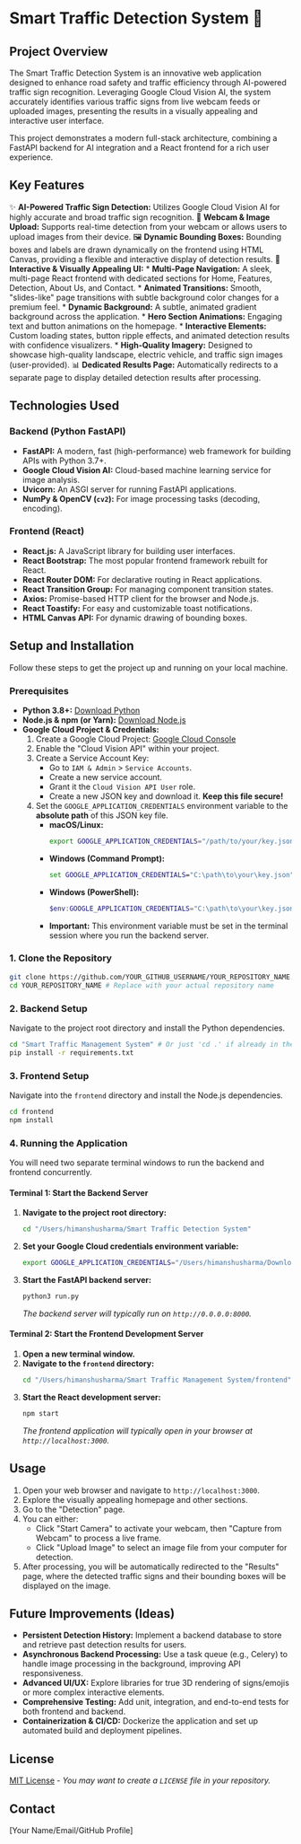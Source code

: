 # Smart Traffic Detection System 🚦

## Project Overview

The Smart Traffic Detection System is an innovative web application designed to enhance road safety and traffic efficiency through AI-powered traffic sign recognition. Leveraging Google Cloud Vision AI, the system accurately identifies various traffic signs from live webcam feeds or uploaded images, presenting the results in a visually appealing and interactive user interface.

This project demonstrates a modern full-stack architecture, combining a FastAPI backend for AI integration and a React frontend for a rich user experience.

## Key Features

✨ **AI-Powered Traffic Sign Detection:** Utilizes Google Cloud Vision AI for highly accurate and broad traffic sign recognition.
📸 **Webcam & Image Upload:** Supports real-time detection from your webcam or allows users to upload images from their device.
🖼️ **Dynamic Bounding Boxes:** Bounding boxes and labels are drawn dynamically on the frontend using HTML Canvas, providing a flexible and interactive display of detection results.
🚀 **Interactive & Visually Appealing UI:**
    *   **Multi-Page Navigation:** A sleek, multi-page React frontend with dedicated sections for Home, Features, Detection, About Us, and Contact.
    *   **Animated Transitions:** Smooth, "slides-like" page transitions with subtle background color changes for a premium feel.
    *   **Dynamic Background:** A subtle, animated gradient background across the application.
    *   **Hero Section Animations:** Engaging text and button animations on the homepage.
    *   **Interactive Elements:** Custom loading states, button ripple effects, and animated detection results with confidence visualizers.
    *   **High-Quality Imagery:** Designed to showcase high-quality landscape, electric vehicle, and traffic sign images (user-provided).
📊 **Dedicated Results Page:** Automatically redirects to a separate page to display detailed detection results after processing.

## Technologies Used

### Backend (Python FastAPI)
*   **FastAPI:** A modern, fast (high-performance) web framework for building APIs with Python 3.7+.
*   **Google Cloud Vision AI:** Cloud-based machine learning service for image analysis.
*   **Uvicorn:** An ASGI server for running FastAPI applications.
*   **NumPy & OpenCV (`cv2`):** For image processing tasks (decoding, encoding).

### Frontend (React)
*   **React.js:** A JavaScript library for building user interfaces.
*   **React Bootstrap:** The most popular frontend framework rebuilt for React.
*   **React Router DOM:** For declarative routing in React applications.
*   **React Transition Group:** For managing component transition states.
*   **Axios:** Promise-based HTTP client for the browser and Node.js.
*   **React Toastify:** For easy and customizable toast notifications.
*   **HTML Canvas API:** For dynamic drawing of bounding boxes.

## Setup and Installation

Follow these steps to get the project up and running on your local machine.

### Prerequisites

*   **Python 3.8+:** [Download Python](https://www.python.org/downloads/)
*   **Node.js & npm (or Yarn):** [Download Node.js](https://nodejs.org/en/download/)
*   **Google Cloud Project & Credentials:**
    1.  Create a Google Cloud Project: [Google Cloud Console](https://console.cloud.google.com/)
    2.  Enable the "Cloud Vision API" within your project.
    3.  Create a Service Account Key:
        *   Go to `IAM & Admin` > `Service Accounts`.
        *   Create a new service account.
        *   Grant it the `Cloud Vision API User` role.
        *   Create a new JSON key and download it. **Keep this file secure!**
    4.  Set the `GOOGLE_APPLICATION_CREDENTIALS` environment variable to the **absolute path** of this JSON key file.
        *   **macOS/Linux:**
            ```bash
            export GOOGLE_APPLICATION_CREDENTIALS="/path/to/your/key.json"
            ```
        *   **Windows (Command Prompt):**
            ```cmd
            set GOOGLE_APPLICATION_CREDENTIALS="C:\path\to\your\key.json"
            ```
        *   **Windows (PowerShell):**
            ```powershell
            $env:GOOGLE_APPLICATION_CREDENTIALS="C:\path\to\your\key.json"
            ```
        *   **Important:** This environment variable must be set in the terminal session where you run the backend server.

### 1. Clone the Repository

```bash
git clone https://github.com/YOUR_GITHUB_USERNAME/YOUR_REPOSITORY_NAME.git
cd YOUR_REPOSITORY_NAME # Replace with your actual repository name
```

### 2. Backend Setup

Navigate to the project root directory and install the Python dependencies.

```bash
cd "Smart Traffic Management System" # Or just 'cd .' if already in the root
pip install -r requirements.txt
```

### 3. Frontend Setup

Navigate into the `frontend` directory and install the Node.js dependencies.

```bash
cd frontend
npm install
```

### 4. Running the Application

You will need two separate terminal windows to run the backend and frontend concurrently.

#### Terminal 1: Start the Backend Server

1.  **Navigate to the project root directory:**
    ```bash
    cd "/Users/himanshusharma/Smart Traffic Detection System"
    ```
2.  **Set your Google Cloud credentials environment variable:**
    ```bash
    export GOOGLE_APPLICATION_CREDENTIALS="/Users/himanshusharma/Downloads/traffic-sign-detector-464307-3b5a9d77fd57.json" # Use your actual path
    ```
3.  **Start the FastAPI backend server:**
    ```bash
    python3 run.py
    ```
    *The backend server will typically run on `http://0.0.0.0:8000`.*

#### Terminal 2: Start the Frontend Development Server

1.  **Open a new terminal window.**
2.  **Navigate to the `frontend` directory:**
    ```bash
    cd "/Users/himanshusharma/Smart Traffic Management System/frontend"
    ```
3.  **Start the React development server:**
    ```bash
    npm start
    ```
    *The frontend application will typically open in your browser at `http://localhost:3000`.*

## Usage

1.  Open your web browser and navigate to `http://localhost:3000`.
2.  Explore the visually appealing homepage and other sections.
3.  Go to the "Detection" page.
4.  You can either:
    *   Click "Start Camera" to activate your webcam, then "Capture from Webcam" to process a live frame.
    *   Click "Upload Image" to select an image file from your computer for detection.
5.  After processing, you will be automatically redirected to the "Results" page, where the detected traffic signs and their bounding boxes will be displayed on the image.

## Future Improvements (Ideas)

*   **Persistent Detection History:** Implement a backend database to store and retrieve past detection results for users.
*   **Asynchronous Backend Processing:** Use a task queue (e.g., Celery) to handle image processing in the background, improving API responsiveness.
*   **Advanced UI/UX:** Explore libraries for true 3D rendering of signs/emojis or more complex interactive elements.
*   **Comprehensive Testing:** Add unit, integration, and end-to-end tests for both frontend and backend.
*   **Containerization & CI/CD:** Dockerize the application and set up automated build and deployment pipelines.

## License

[MIT License](LICENSE) - *You may want to create a `LICENSE` file in your repository.*

## Contact

[Your Name/Email/GitHub Profile]
